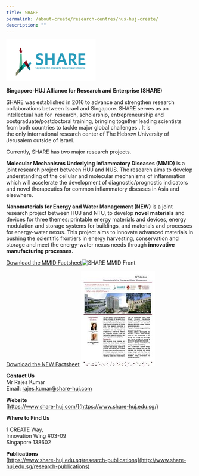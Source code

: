 ```yaml
---
title: SHARE
permalink: /about-create/research-centres/nus-huj-create/
description: ""
---
```



![](/images/Research%20Centres/share-logo.png)

**Singapore-HUJ Alliance for Research and Enterprise (SHARE)**


SHARE was established in 2016 to advance and strengthen research collaborations between Israel and Singapore. SHARE serves as an intellectual hub for  research, scholarship, entrepreneurship and postgraduate/postdoctoral training, bringing together leading scientists from both countries to tackle major global challenges . It is the only international research center of The Hebrew University of Jerusalem outside of Israel.

Currently, SHARE has two major research projects.

**Molecular Mechanisms Underlying Inflammatory Diseases (MMID)** is a joint research project between HUJ and NUS. The research aims to develop understanding of the cellular and molecular mechanisms of inflammation which will accelerate the development of diagnostic/prognostic indicators and novel therapeutics for common inflammatory diseases in Asia and elsewhere. 

**Nanomaterials for Energy and Water Management (NEW)** is a joint research project between HUJ and NTU, to develop **novel materials** and devices for three themes: printable energy materials and devices, energy modulation and storage systems for buildings, and materials and processes for energy-water nexus. This project aims to innovate advanced materials in pushing the scientific frontiers in energy harvesting, conservation and storage and meet the energy-water nexus needs through **innovative manufacturing processes.**





[Download the MMID Factsheet]()![SHARE MMID Front](https://www.create.edu.sg/images/default-source/default-album/share-mmid-front.png?sfvrsn=b94bcb32_4&MaxWidth=200&MaxHeight=&ScaleUp=false&Quality=High&Method=ResizeFitToAreaArguments)

[Download the NEW Factsheet]()
![Download the NEW Factsheet](/images/Research%20Centres/share-new-pic005ed298888045ccb415164686160f96.jpg)

**Contact Us**  
Mr Rajes Kumar  
Email: [rajes.kumar@share-huj.com](mailto:tcliff@share-huj.com)

**Website**  
[https://www.share-huj.com/](https://www.share-huj.edu.sg/)

**Where to Find Us**

1 CREATE Way,  
Innovation Wing #03-09  
Singapore 138602

**Publications**  
[https://www.share-huj.edu.sg/research-publications](http://www.share-huj.edu.sg/research-publications)